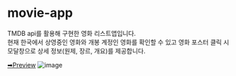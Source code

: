 # movie-app
TMDB api를 활용해 구현한 영화 리스트앱입니다.
<br />
현재 한국에서 상영중인 영화와 개봉 계정인 영화를 확인할 수 있고 영화 포스터 클릭 시 모달창으로 상세 정보(원제, 장르, 개요)를 제공합니다.

[➡Preview](https://movie-app-hnaa0.vercel.app/)
![image](https://github.com/hnaa0/movie-app/assets/76546543/527112e8-82b6-40bb-9fb2-106934db4110)
